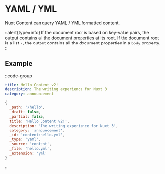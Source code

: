 # YAML / YML

Nuxt Content can query YAML / YML formatted content.

::alert{type=info}
If the document root is based on key-value pairs, the output contains all the document properties at its root.
If the document root is a list `-`, the output contains all the document properties in a `body` property.
::

## Example

::code-group
  ```yaml [content/hello.yml]
  title: Hello Content v2!
  description: The writing experience for Nuxt 3
  category: announcement
  ```

  ```js [Output]
  {
    _path: '/hello',
    _draft: false,
    _partial: false,
    title: 'Hello Content v2!',
    description: 'The writing experience for Nuxt 3',
    category: 'announcement',
    _id: 'content:hello.yml',
    _type: 'yaml',
    _source: 'content',
    _file: 'hello.yml',
    _extension: 'yml'
  }
  ```
::
